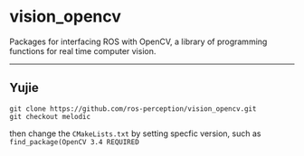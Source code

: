 # vision_opencv

Packages for interfacing ROS with OpenCV, a library of programming functions for real time computer vision.

---

## Yujie

```shell
git clone https://github.com/ros-perception/vision_opencv.git
git checkout melodic
```
then change the `CMakeLists.txt` by setting specfic version, such as `find_package(OpenCV 3.4 REQUIRED`
